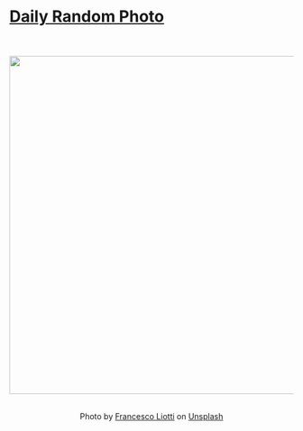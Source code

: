 # [Daily Random Photo](https://www.dailyrandomphoto.com/)

<div align="center">
  <br>
  <br>
  <a href="https://www.dailyrandomphoto.com/p/2024/2024-09-08/"><img src="https://images.unsplash.com/photo-1724579243894-6a8c9bbfe88c?crop=entropy&cs=tinysrgb&fit=max&fm=jpg&ixid=M3w3NzUwOHwwfDF8cmFuZG9tfHx8fHx8fHx8MTcyNTc1NjA1M3w&ixlib=rb-4.0.3&q=80&w=1080" width="600px"></a>
  <br>
  <br>
  <p class="has-text-grey">Photo by <a href="https://unsplash.com/@francesco_liotti?utm_source=Daily%20Random%20Photo&amp;utm_medium=referral" target="_blank" rel="noopener noreferrer">Francesco Liotti</a> on <a href="https://unsplash.com/photos/a-bird-sitting-on-a-rock-near-the-ocean-nORaT-h5riI?utm_source=Daily%20Random%20Photo&amp;utm_medium=referral" target="_blank" rel="noopener noreferrer">Unsplash</a></p>
</div>
